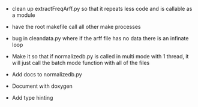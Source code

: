 * clean up extractFreqArff.py so that it repeats less code and is callable as a module

* have the root makefile call all other make processes 
* bug in cleandata.py where if the arff file has no data there is an infinate loop

* Make it so that if normalizedb.py is called in multi mode with 1 thread, it will just call the batch mode function with all of the files 
* Add docs to normalizedb.py

* Document with doxygen
* Add type hinting
